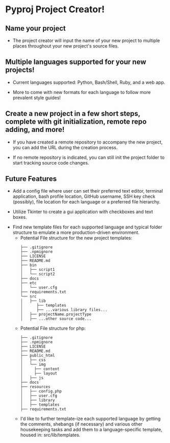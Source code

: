 # Pyproj Project Creator!

## Name your project
  * The project creator will input the name of your new project to multiple places throughout your new project's source files.

## Multiple languages supported for your new projects!
  * Current languages supported: Python, Bash/Shell, Ruby, and a web app.
  - More to come with new formats for each language to follow more prevalent style guides!

## Create a new project in a few short steps, complete with git initialization, remote repo adding, and more!
  * If you have created a remote repository to accompany the new project, you can add the URL during the creation process.
  - If no remote repository is indicated, you can still init the project folder to start tracking source code changes.

## Future Features
  + Add a config file where user can set their preferred text editor, terminal application, bash profile location, GitHub username, SSH key check (possibly), file location for each language or a preferred file hierarchy.
  * Utilize Tkinter to create a gui application with checkboxes and text boxes.
  - Find new template files for each supported language and typical folder structure to emulate a more production-driven environment.
    * Potential File structure for the new project templates:
	 	```
	 	├── .gitignore
	 	├── .npmignore
	 	├── LICENSE
	 	├── README.md
	 	├── bin
	 	│   ├── script1
	 	│   └── script2
	 	├── docs
	 	├── etc
	 	│   └── user.cfg
	 	├── requirements.txt
	 	└── src
		│   ├── lib
		│      ├── templates
		│      ├── ...various library files...
		│	├── projectName.projectType
		│	├── ...other source code...
		```
    * Potential File structure for php:
  	 	```
  	 	├── .gitignore
  	 	├── .npmignore
  	 	├── LICENSE
  	 	├── README.md
  	 	├── public_html
  	 	│   ├── css
  	 	│   └── img
		│     ├── content
		│     ├── layout
		│   ├── js
  	 	├── docs
  	 	├── resources
  	 	│   ├── config.php
  	 	│   ├── user.cfg
		│   ├── library
  		│   ├── templates
  	 	├── requirements.txt
  		```
    - I'd like to further template-ize each supported language by getting the comments, shebangs (if necessary) and various other housekeeping tasks and add them to a language-specific template, housed in: src/lib/templates.
